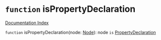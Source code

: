 # `function` isPropertyDeclaration

[Documentation Index](../README.md)

`function` isPropertyDeclaration(node: [Node](../interface.Node/README.md)): node `is` [PropertyDeclaration](../interface.PropertyDeclaration/README.md)


